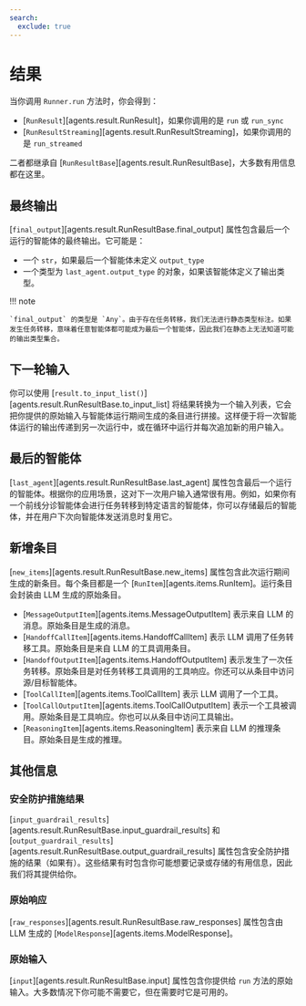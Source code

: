 ```yaml
---
search:
  exclude: true
---
```

# 结果

当你调用 `Runner.run` 方法时，你会得到：

- [`RunResult`][agents.result.RunResult]，如果你调用的是 `run` 或 `run_sync`
- [`RunResultStreaming`][agents.result.RunResultStreaming]，如果你调用的是 `run_streamed`

二者都继承自 [`RunResultBase`][agents.result.RunResultBase]，大多数有用信息都在这里。

## 最终输出

[`final_output`][agents.result.RunResultBase.final_output] 属性包含最后一个运行的智能体的最终输出。它可能是：

- 一个 `str`，如果最后一个智能体未定义 `output_type`
- 一个类型为 `last_agent.output_type` 的对象，如果该智能体定义了输出类型。

!!! note

    `final_output` 的类型是 `Any`。由于存在任务转移，我们无法进行静态类型标注。如果发生任务转移，意味着任意智能体都可能成为最后一个智能体，因此我们在静态上无法知道可能的输出类型集合。

## 下一轮输入

你可以使用 [`result.to_input_list()`][agents.result.RunResultBase.to_input_list] 将结果转换为一个输入列表，它会把你提供的原始输入与智能体运行期间生成的条目进行拼接。这样便于将一次智能体运行的输出传递到另一次运行中，或在循环中运行并每次追加新的用户输入。

## 最后的智能体

[`last_agent`][agents.result.RunResultBase.last_agent] 属性包含最后一个运行的智能体。根据你的应用场景，这对下一次用户输入通常很有用。例如，如果你有一个前线分诊智能体会进行任务转移到特定语言的智能体，你可以存储最后的智能体，并在用户下次向智能体发送消息时复用它。

## 新增条目

[`new_items`][agents.result.RunResultBase.new_items] 属性包含此次运行期间生成的新条目。每个条目都是一个 [`RunItem`][agents.items.RunItem]。运行条目会封装由 LLM 生成的原始条目。

- [`MessageOutputItem`][agents.items.MessageOutputItem] 表示来自 LLM 的消息。原始条目是生成的消息。
- [`HandoffCallItem`][agents.items.HandoffCallItem] 表示 LLM 调用了任务转移工具。原始条目是来自 LLM 的工具调用条目。
- [`HandoffOutputItem`][agents.items.HandoffOutputItem] 表示发生了一次任务转移。原始条目是对任务转移工具调用的工具响应。你还可以从条目中访问源/目标智能体。
- [`ToolCallItem`][agents.items.ToolCallItem] 表示 LLM 调用了一个工具。
- [`ToolCallOutputItem`][agents.items.ToolCallOutputItem] 表示一个工具被调用。原始条目是工具响应。你也可以从条目中访问工具输出。
- [`ReasoningItem`][agents.items.ReasoningItem] 表示来自 LLM 的推理条目。原始条目是生成的推理。

## 其他信息

### 安全防护措施结果

[`input_guardrail_results`][agents.result.RunResultBase.input_guardrail_results] 和 [`output_guardrail_results`][agents.result.RunResultBase.output_guardrail_results] 属性包含安全防护措施的结果（如果有）。这些结果有时包含你可能想要记录或存储的有用信息，因此我们将其提供给你。

### 原始响应

[`raw_responses`][agents.result.RunResultBase.raw_responses] 属性包含由 LLM 生成的 [`ModelResponse`][agents.items.ModelResponse]。

### 原始输入

[`input`][agents.result.RunResultBase.input] 属性包含你提供给 `run` 方法的原始输入。大多数情况下你可能不需要它，但在需要时它是可用的。